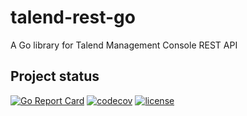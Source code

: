 # talend-rest-go
A Go library for Talend Management Console REST API


## Project status


<!---
![CI](https://github.com/bartsimp/talend-rest-go/workflows/CI/badge.svg)
--->
[![Go Report Card](https://goreportcard.com/badge/github.com/bartsimp/talend-rest-go)](https://goreportcard.com/report/github.com/bartsimp/talend-rest-go)
[![codecov](https://codecov.io/gh/bartsimp/talend-rest-go/branch/master/graph/badge.svg)](https://codecov.io/gh/bartsimp/talend-rest-go)
[![license](https://img.shields.io/badge/license-MIT-red.svg?style=flat)](https://raw.githubusercontent.com/ant0ine/go-json-rest/master/LICENSE) 
